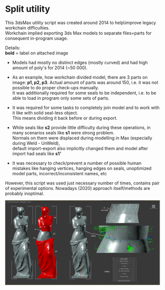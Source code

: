 # Split utility
This 3dsMax utility script was created around 2014 to help\improve legacy workchain difficulties.  
Workchain implied exporting 3ds Max models to separate files=parts for consequent in-program usage.

Details:  
**bold** = label on attached image
- Models had mostly no distinct edges (mostly curved) and had high amount of poly's for 2014 (~50 000).

- As an example, how workchain divided model, there are 3 parts on image: **p1, p2, p3**.
Actual amount of parts was around 150, i.e. it was not possible to do proper check-ups manually.  
It was additionally required for some seals to be independent, i.e. to be able to load in program only some sets of parts.  

- It was required for some tasks to completely join model and to work with it like with solid seal-less object.  
This means dividing it back before or during export.

- While seals like **s2** provide little difficulty during these operations, in many scenarios seals like **s1** were strong problem.  
Normals on them were displaced during modelling in Max (especially during Weld - UnWeld),  
default import-export also implicitly changed them and model after import had seals like **s1**___'___

- It was necessary to check/prevent a number of possible human mistakes like
hanging vertices, hanging edges on seals, unoptimized model parts, incorrect/inconsistent names, etc

However, this script was used just necessary number of times, contains pair of experimental options.
Nowadays (2020) approach itself/methods are probably inoptimal.

![Highlights:](https://github.com/halt9k/split-utility/blob/main/Docs/Preview.png?raw=true)
